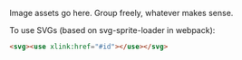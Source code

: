 Image assets go here. Group freely, whatever makes sense.

To use SVGs (based on svg-sprite-loader in webpack):

```html
<svg><use xlink:href="#id"></use></svg>
```
